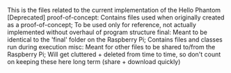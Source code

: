 This is the files related to the current implementation of the Hello Phantom
[Deprecated] proof-of-concept: Contains files used when originally created as a proof-of-concept; To be used only for reference, not actually implemented without overhaul of program structure
final: Meant to be identical to the 'final' folder on the Raspberry Pi; Contains files and classes run during execution
misc: Meant for other files to be shared to/from the Raspberry Pi; Will get cluttered + deleted from time to time, so don't count on keeping these here long term (share + download quickly)
